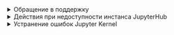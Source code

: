 
<details>
<summary>Обращение в поддержку</summary>

При обращении в поддержку не забудьте указать ID вашего инстанса Cloud ML Platform. ID инстанса можно найти в разделе «ML Platform» -> «Инстансы» -> Имя инстанса.

После нажатия на имя инстанса откроется страница с подробной информацией. На строке «ID» вы можете скопировать ID инстанса, нажав иконку «Копировать».

</details>

<details>

<summary>Действия при недоступности инстанса JupyterHub</summary>

В случае если интерфейс JupyterHub перестает отвечать, вам следует перезагрузить инстанс ВМ с JupyterHub.

Чтобы перезагрузить ВМ, в разделе «Облачные вычисления» -> «Виртуальные машины» выберите опцию «Перезагрузить» в контекстном меню инстанса ВМ с JupyterHub.

Подробнее об управлении виртуальными машинами — в статье [«Управление ВМ»](/base/iaas/service-management/vm/vm-manage).

</details>

<details>

<summary>Устранение ошибок Jupyter Kernel</summary>

После установки библиотек или при зависании Jupyter Kernel необходимо перезапустить. Для перезапуска Kernel в интерфейсе JupyterHub выберите пункт меню «Kernel» -> «Restart Kernel».

Вы можете узнать больше о подключении к интерфейсу JupyterHub в статье [«Подключение к JupyterHub»](../jupyterhub/start/connect).

</details>
